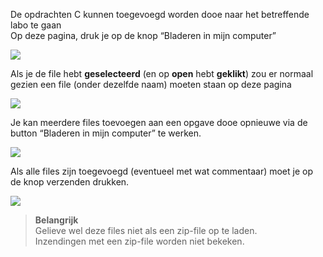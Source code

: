 De opdrachten C kunnen toegevoegd worden dooe naar het betreffende labo te gaan  
Op deze pagina, druk je op de knop “Bladeren in mijn computer”

![](../../pictures/toledo_send_1.jpg)

Als je de file hebt **geselecteerd** (en op **open** hebt **geklikt**) zou er normaal gezien een file (onder 
dezelfde naam) moeten staan op deze pagina  

![](../../pictures/toledo_send_2.jpg)

Je kan meerdere files toevoegen aan een opgave dooe opnieuwe via de button “Bladeren in mijn 
computer” te werken.

![](../../pictures/toledo_send_3.jpg)

Als alle files zijn toegevoegd (eventueel met wat commentaar) moet je op de knop verzenden 
drukken.

![](../../pictures/toledo_send_4.jpg)

> **Belangrijk**  
> Gelieve wel deze files niet als een zip-file op te laden.  
> Inzendingen met een zip-file worden niet bekeken.
